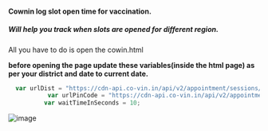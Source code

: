 #### Cownin log slot open time for vaccination.

##### Will help you track when slots are opened for different region.

All you have to do is open the cowin.html 

**before opening the page update these variables(inside the html page) as per your district and date to current date.**

```javascript
  var urlDist = "https://cdn-api.co-vin.in/api/v2/appointment/sessions/public/calendarByDistrict?district_id=654&date=11-05-2021";
           var urlPinCode = "https://cdn-api.co-vin.in/api/v2/appointment/sessions/public/calendarByPin?pincode=273008&date=11-05-2021";
          var waitTimeInSeconds = 10;


```

![image](https://user-images.githubusercontent.com/4620276/117803838-b5254080-b274-11eb-84d3-f35b7a4cf0e1.png)
